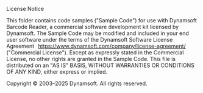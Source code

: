 License Notice

This folder contains code samples ("Sample Code") for use with Dynamsoft Barcode Reader, a commercial software development kit licensed by Dynamsoft. The Sample Code may be modified and included in your end user software under the terms of the Dynamsoft Software License Agreement   https://www.dynamsoft.com/company/license-agreement/ ("Commercial License"). Except as expressly stated in the Commercial License, no other rights are granted in the Sample Code. This file is distributed on an "AS IS" BASIS, WITHOUT WARRANTIES OR CONDITIONS OF ANY KIND, either express or implied.

Copyright © 2003–2025 Dynamsoft. All rights reserved.

